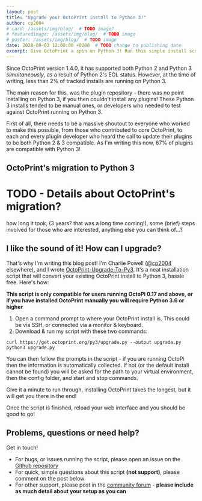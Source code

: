 ```yaml
---
layout: post
title: "Upgrade your OctoPrint install to Python 3!"
author: cp2004
# card: /assets/img/blog/  # TODO image?
# featuredimage: /assets/img/blog/  # TODO image
# poster: /assets/img/blog/  # TODO image
date: 2020-09-03 12:00:00 +0200  # TODO change to publishing date
excerpt: Give OctoPrint a spin on Python 3! Run this simple install script.
---
```


Since OctoPrint version 1.4.0, it has supported both Python 2 and Python 3 *simultaneously*, as a result of Python 2's EOL status. However, at the time of writing, less than 2% of tracked installs are running on Python 3. 

The main reason for this, was the plugin repository - there was no point installing on Python 3, if you then couldn't install any plugins! These Python 3 installs tended to be manual ones, or developers who needed to test against OctoPrint running on Python 3.

First of all, there needs to be a massive shoutout to everyone who worked to make this possible, from those who contributed to core OctoPrint, to each and every plugin developer who heard the call to update their plugins to be both Python 2 & 3 compatible. As I'm writing this now, 67% of plugins are compatible with Python 3!

## OctoPrint's migration to Python 3
# TODO - Details about OctoPrint's migration?
how long it took, (3 years? that was a long time coming!), some (brief) steps involved for those who are interested, anything else you can think of...?


## I like the sound of it! How can I upgrade?
That's why I'm writing this blog post! I'm Charlie Powell ([@cp2004](https://github.com/cp2004) elsewhere), and I wrote [OctoPrint-Upgrade-To-Py3](https://github.com/cp2004/OctoPrint-Upgrade-To-Py3). It's a neat installation script that will convert your existing OctoPrint install to Python 3, hassle free. Here's how:

**This script is only compatible for users running OctoPi 0.17 and above, or if you have installed OctoPrint manually you will require Python 3.6 or higher**
1. Open a command prompt to where your OctoPrint install is. This could be via SSH, or connected via a monitor & keyboard.
2. Download & run my script with these two commands:
  ```
  curl https://get.octoprint.org/py3/upgrade.py --output upgrade.py
  python3 upgrade.py
  ```
You can then follow the prompts in the script - if you are running OctoPi then the information is automatically collected. If not (or the default install cannot be found) you will be asked for the path to your virtual environment, then the config folder, and start and stop commands.

Give it a minute to run through, installing OctoPrint takes the longest, but it will get you there in the end!

Once the script is finished, reload your web interface and you should be good to go!

## Problems, questions or need help?
Get in touch!
* For bugs, or issues running the script, please open an issue on the [Github repository](https://github.com/cp2004/OctoPrint-Upgrade-To-Py3/issues)
* For quick, simple questions about this script **(not support)**, please comment on the post below
* For other support, please post in the [community forum](https://community.octoprint.org) - **please include as much detail about your setup as you can**


